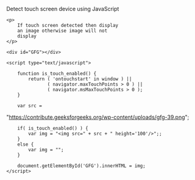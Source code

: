 <!DOCTYPE html> 
<html> 
  
<head> 
    <title> 
        Detect touch screen device  
        using JavaScript 
    </title> 
</head> 
  
<body> 
    <p> 
        Detect touch screen device  
        using JavaScript 
    </p> 
      
    <p> 
        If touch screen detected then display 
        an image otherwise image will not 
        display     
    </p> 
      
    <div id="GFG"></div> 
  
    <script type="text/javascript"> 
      
        function is_touch_enabled() { 
            return ( 'ontouchstart' in window ) ||  
                   ( navigator.maxTouchPoints > 0 ) || 
                   ( navigator.msMaxTouchPoints > 0 ); 
        } 
      
        var src =  
"https://contribute.geeksforgeeks.org/wp-content/uploads/gfg-39.png";  
      
        if( is_touch_enabled() ) { 
            var img = "<img src=" + src + " height='100'/>";; 
        } 
        else { 
            var img = ""; 
        } 
      
        document.getElementById('GFG').innerHTML = img; 
    </script> 
</body> 
  
</html> 
